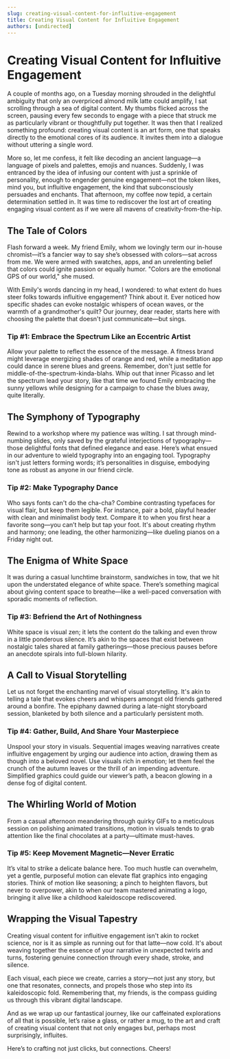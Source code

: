 ```yaml
---
slug: creating-visual-content-for-influitive-engagement
title: Creating Visual Content for Influitive Engagement
authors: [undirected]
---
```



# Creating Visual Content for Influitive Engagement

A couple of months ago, on a Tuesday morning shrouded in the delightful ambiguity that only an overpriced almond milk latte could amplify, I sat scrolling through a sea of digital content. My thumbs flicked across the screen, pausing every few seconds to engage with a piece that struck me as particularly vibrant or thoughtfully put together. It was then that I realized something profound: creating visual content is an art form, one that speaks directly to the emotional cores of its audience. It invites them into a dialogue without uttering a single word.

More so, let me confess, it felt like decoding an ancient language—a language of pixels and palettes, emojis and nuances. Suddenly, I was entranced by the idea of infusing our content with just a sprinkle of personality, enough to engender genuine engagement—not the token likes, mind you, but influitive engagement, the kind that subconsciously persuades and enchants. That afternoon, my coffee now tepid, a certain determination settled in. It was time to rediscover the lost art of creating engaging visual content as if we were all mavens of creativity-from-the-hip.

## The Tale of Colors

Flash forward a week. My friend Emily, whom we lovingly term our in-house chromist—it’s a fancier way to say she’s obsessed with colors—sat across from me. We were armed with swatches, apps, and an unrelenting belief that colors could ignite passion or equally humor. "Colors are the emotional GPS of our world," she mused.

With Emily's words dancing in my head, I wondered: to what extent do hues steer folks towards influitive engagement? Think about it. Ever noticed how specific shades can evoke nostalgic whispers of ocean waves, or the warmth of a grandmother's quilt? Our journey, dear reader, starts here with choosing the palette that doesn't just communicate—but sings.

### Tip #1: Embrace the Spectrum Like an Eccentric Artist

Allow your palette to reflect the essence of the message. A fitness brand might leverage energizing shades of orange and red, while a meditation app could dance in serene blues and greens. Remember, don't just settle for middle-of-the-spectrum-kinda-blahs. Whip out that inner Picasso and let the spectrum lead your story, like that time we found Emily embracing the sunny yellows while designing for a campaign to chase the blues away, quite literally.

## The Symphony of Typography

Rewind to a workshop where my patience was wilting. I sat through mind-numbing slides, only saved by the grateful interjections of typography—those delightful fonts that defined elegance and ease. Here’s what ensued in our adventure to wield typography into an engaging tool. Typography isn't just letters forming words; it’s personalities in disguise, embodying tone as robust as anyone in our friend circle.

### Tip #2: Make Typography Dance

Who says fonts can't do the cha-cha? Combine contrasting typefaces for visual flair, but keep them legible. For instance, pair a bold, playful header with clean and minimalist body text. Compare it to when you first hear a favorite song—you can’t help but tap your foot. It's about creating rhythm and harmony; one leading, the other harmonizing—like dueling pianos on a Friday night out.

## The Enigma of White Space

It was during a casual lunchtime brainstorm, sandwiches in tow, that we hit upon the understated elegance of white space. There’s something magical about giving content space to breathe—like a well-paced conversation with sporadic moments of reflection.

### Tip #3: Befriend the Art of Nothingness

White space is visual zen; it lets the content do the talking and even throw in a little ponderous silence. It’s akin to the spaces that exist between nostalgic tales shared at family gatherings—those precious pauses before an anecdote spirals into full-blown hilarity.

## A Call to Visual Storytelling

Let us not forget the enchanting marvel of visual storytelling. It's akin to telling a tale that evokes cheers and whispers amongst old friends gathered around a bonfire. The epiphany dawned during a late-night storyboard session, blanketed by both silence and a particularly persistent moth.

### Tip #4: Gather, Build, And Share Your Masterpiece

Unspool your story in visuals. Sequential images weaving narratives create influitive engagement by urging our audience into action, drawing them as though into a beloved novel. Use visuals rich in emotion; let them feel the crunch of the autumn leaves or the thrill of an impending adventure. Simplified graphics could guide our viewer’s path, a beacon glowing in a dense fog of digital content.

## The Whirling World of Motion

From a casual afternoon meandering through quirky GIFs to a meticulous session on polishing animated transitions, motion in visuals tends to grab attention like the final chocolates at a party—ultimate must-haves.

### Tip #5: Keep Movement Magnetic—Never Erratic

It’s vital to strike a delicate balance here. Too much hustle can overwhelm, yet a gentle, purposeful motion can elevate flat graphics into engaging stories. Think of motion like seasoning; a pinch to heighten flavors, but never to overpower, akin to when our team mastered animating a logo, bringing it alive like a childhood kaleidoscope rediscovered.

## Wrapping the Visual Tapestry

Creating visual content for influitive engagement isn't akin to rocket science, nor is it as simple as running out for that latte—now cold. It's about weaving together the essence of your narrative in unexpected twirls and turns, fostering genuine connection through every shade, stroke, and silence.

Each visual, each piece we create, carries a story—not just any story, but one that resonates, connects, and propels those who step into its kaleidoscopic fold. Remembering that, my friends, is the compass guiding us through this vibrant digital landscape.

And as we wrap up our fantastical journey, like our caffeinated explorations of all that is possible, let’s raise a glass, or rather a mug, to the art and craft of creating visual content that not only engages but, perhaps most surprisingly, influites.

Here’s to crafting not just clicks, but connections. Cheers!